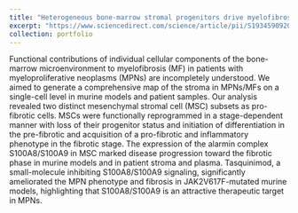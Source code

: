 ```yaml
---
title: "Heterogeneous bone-marrow stromal progenitors drive myelofibrosis via a druggable alarmin axis"
excerpt: "https://www.sciencedirect.com/science/article/pii/S1934590920305427?via%3Dihub#undfig1<br/><img src='/images/csc2020.jpg'>"
collection: portfolio
---
```


Functional contributions of individual cellular components of the bone-marrow microenvironment to myelofibrosis (MF) in patients with myeloproliferative neoplasms (MPNs) are incompletely understood. We aimed to generate a comprehensive map of the stroma in MPNs/MFs on a single-cell level in murine models and patient samples. Our analysis revealed two distinct mesenchymal stromal cell (MSC) subsets as pro-fibrotic cells. MSCs were functionally reprogrammed in a stage-dependent manner with loss of their progenitor status and initiation of differentiation in the pre-fibrotic and acquisition of a pro-fibrotic and inflammatory phenotype in the fibrotic stage. The expression of the alarmin complex S100A8/S100A9 in MSC marked disease progression toward the fibrotic phase in murine models and in patient stroma and plasma. Tasquinimod, a small-molecule inhibiting S100A8/S100A9 signaling, significantly ameliorated the MPN phenotype and fibrosis in JAK2V617F-mutated murine models, highlighting that S100A8/S100A9 is an attractive therapeutic target in MPNs.
